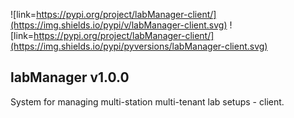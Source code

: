 ![link=https://pypi.org/project/labManager-client/](https://img.shields.io/pypi/v/labManager-client.svg) ![link=https://pypi.org/project/labManager-client/](https://img.shields.io/pypi/pyversions/labManager-client.svg)

## labManager v1.0.0
System for managing multi-station multi-tenant lab setups - client.
